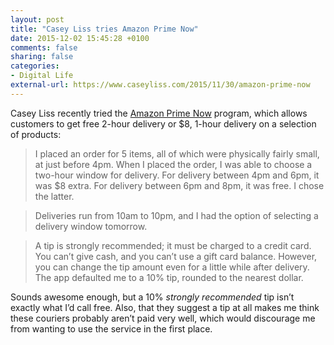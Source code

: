 ```yaml
---
layout: post
title: "Casey Liss tries Amazon Prime Now"
date: 2015-12-02 15:45:28 +0100
comments: false
sharing: false
categories: 
- Digital Life
external-url: https://www.caseyliss.com/2015/11/30/amazon-prime-now
---
```


Casey Liss recently tried the [Amazon Prime Now](http://www.amazon.com/b?ie=UTF8&node=10481056011&tag=analogsens-20) program, which allows customers to get free 2-hour delivery or $8, 1-hour delivery on a selection of products:

> I placed an order for 5 items, all of which were physically fairly small, at just before 4pm. When I placed the order, I was able to choose a two-hour window for delivery. For delivery between 4pm and 6pm, it was $8 extra. For delivery between 6pm and 8pm, it was free. I chose the latter.

> Deliveries run from 10am to 10pm, and I had the option of selecting a delivery window tomorrow.

> A tip is strongly recommended; it must be charged to a credit card. You can’t give cash, and you can’t use a gift card balance. However, you can change the tip amount even for a little while after delivery. The app defaulted me to a 10% tip, rounded to the nearest dollar.

Sounds awesome enough, but a 10% _strongly recommended_ tip isn’t exactly what I’d call free. Also, that they suggest a tip at all makes me think these couriers probably aren’t paid very well, which would discourage me from wanting to use the service in the first place.
